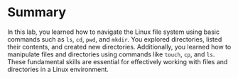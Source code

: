 # Summary

In this lab, you learned how to navigate the Linux file system using basic commands such as `ls`, `cd`, `pwd`, and `mkdir`. You explored directories, listed their contents, and created new directories. Additionally, you learned how to manipulate files and directories using commands like `touch`, `cp`, and `ls`. These fundamental skills are essential for effectively working with files and directories in a Linux environment.
